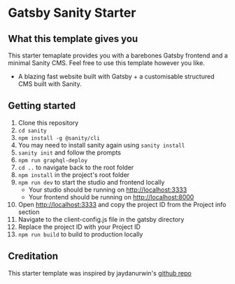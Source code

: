 # Gatsby Sanity Starter

## What this template gives you

This starter temaplate provides you with a barebones Gatsby frontend and a minimal Sanity CMS. Feel free to use this template however you like.

- A blazing fast website built with Gatsby + a customisable structured CMS built with Sanity.

## Getting started

1. Clone this repository
2. `cd sanity`
3. `npm install -g @sanity/cli`
4. You may need to install sanity again using `sanity install`
5. `sanity init` and follow the prompts
6. `npm run graphql-deploy`
7. `cd ..` to navigate back to the root folder
8. `npm install` in the project's root folder
9. `npm run dev` to start the studio and frontend locally
   - Your studio should be running on [http://localhost:3333](http://localhost:3333)
   - Your frontend should be running on [http://localhost:8000](http://localhost:8000)
10. Open [http://localhost:3333](http://localhost:3333) and copy the project ID from the Project info section
11. Navigate to the client-config.js file in the gatsby directory
12. Replace the project ID with your Project ID
13. `npm run build` to build to production locally

## Creditation

This starter template was inspired by jaydanurwin's [github repo](https://github.com/jaydanurwin/gatsby-sanity-minimal-starter)
